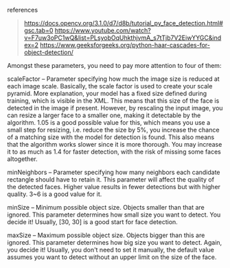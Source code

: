 references

> https://docs.opencv.org/3.1.0/d7/d8b/tutorial_py_face_detection.html#gsc.tab=0
> https://www.youtube.com/watch?v=F7uw3oPC1wQ&list=PLsyobOqUhkthjvmA_s7tTjb7V2EiwYYGC&index=2
> https://www.geeksforgeeks.org/python-haar-cascades-for-object-detection/
> 

Amongst these parameters, you need to pay more attention to four of them:

scaleFactor – Parameter specifying how much the image size is reduced at each image scale.
Basically, the scale factor is used to create your scale pyramid. More explanation, your model has a fixed size defined during training, which is visible in the XML. This means that this size of the face is detected in the image if present. However, by rescaling the input image, you can resize a larger face to a smaller one, making it detectable by the algorithm. 1.05 is a good possible value for this, which means you use a small step for resizing, i.e. reduce the size by 5%, you increase the chance of a matching size with the model for detection is found. This also means that the algorithm works slower since it is more thorough. You may increase it to as much as 1.4 for faster detection, with the risk of missing some faces altogether.

minNeighbors – Parameter specifying how many neighbors each candidate rectangle should have to retain it.
This parameter will affect the quality of the detected faces. Higher value results in fewer detections but with higher quality. 3~6 is a good value for it.

minSize – Minimum possible object size. Objects smaller than that are ignored.
This parameter determines how small size you want to detect. You decide it! Usually, [30, 30] is a good start for face detection.

maxSize – Maximum possible object size. Objects bigger than this are ignored.
This parameter determines how big size you want to detect. Again, you decide it! Usually, you don't need to set it manually, the default value assumes you want to detect without an upper limit on the size of the face.